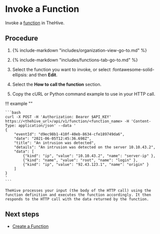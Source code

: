 # Invoke a Function

<!-- md:version 5.1 --> <!-- md:permission `manageFunction/invoke` --> <!-- md:license Platinum -->

Invoke a [function](about-functions.md) in TheHive.

<h2>Procedure</h2>

1. {% include-markdown "includes/organization-view-go-to.md" %}

2. {% include-markdown "includes/functions-tab-go-to.md" %}

3. Select the function you want to invoke, or select :fontawesome-solid-ellipsis: and then **Edit**.

4. Select the **How to call the function** section.

5. Copy the cURL or Python command example to use in your HTTP call.

!!! example ""

    ```bash
    curl -X POST -H 'Authorization: Bearer $API_KEY' https://<thehive_url>/api/v1/function/<function_name> -H 'Content-Type: application/json' --data '
    {
        "eventId": "d9ec98b1-410f-40eb-8634-cfe189749da6",
        "date": "2021-06-05T12:45:36.698Z",
        "title": "An intrusion was detected",
        "details": "An intrusion was detected on the server 10.10.43.2",
        "data": [
            {"kind": "ip", "value": "10.10.43.2", "name": "server-ip" },
            {"kind": "name", "value": "root", "name": "login" },
            {"kind": "ip", "value": "92.43.123.1", "name": "origin" }
        ]
    }
    '
    ```

    TheHive processes your input (the body of the HTTP call) using the function definition and executes the function accordingly. It then responds to the HTTP call with the data returned by the function.    

<h2>Next steps</h2>

* [Create a Function](create-a-function.md)